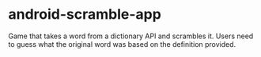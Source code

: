 # android-scramble-app
Game that takes a word from a dictionary API and scrambles it. Users need to guess what the original word was based on the definition provided.

